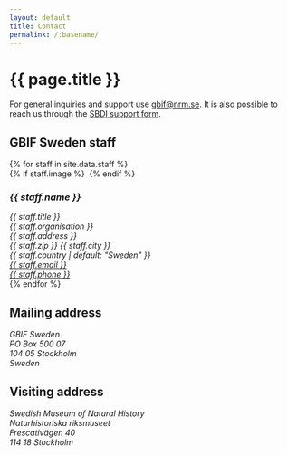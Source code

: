 ```yaml
---
layout: default
title: Contact
permalink: /:basename/
---
```


# {{ page.title }}

For general inquiries and support use [gbif@nrm.se](mailto:gbif@nrm.se). It is also possible to reach us through the [SBDI support form](https://docs.biodiversitydata.se/support/).

<article>
  <h2>GBIF Sweden staff</h2>
  <div class="mt-4 grid grid-cols-1 sm:grid-cols-2 lg:grid-cols-3 gap-x-8 gap-y-4">
  {% for staff in site.data.staff %}
    <article>
      {% if staff.image %}
        <img src="/uploads/staff/{{ staff.image }}" class="h-56" alt="">
      {% endif %}
      <address>
      <h3 class="text-lg mb-0">{{ staff.name }}</h3>
      <div>{{ staff.title }}</div>
      <div>{{ staff.organisation }}</div>
      <div>{{ staff.address }}</div>
      <div>{{ staff.zip }} {{ staff.city }}</div>
      <div>{{ staff.country | default: "Sweden" }}</div>
      <div><a href="mailto:{{ staff.email }}">{{ staff.email }}</a></div>
      <div><a href="tel:{{ staff.phone }}">{{ staff.phone }}</a></div>
      </address>
    </article>
  {% endfor %}
  </div>
</article>


<article class="mt-8 border-t-2 border-slate-200">
  <h2>Mailing address</h2>
  <address>
    GBIF Sweden<br>
    PO Box 500 07<br>
    104 05 Stockholm<br>
    Sweden<br>
  </address>
</article>

<article class="mt-8 border-t-2 border-slate-200">
  <h2>Visiting address</h2>
  <address>
    Swedish Museum of Natural History<br>
    Naturhistoriska riksmuseet<br>
    Frescativägen 40<br>
    114 18 Stockholm<br>
  </address>
</article>
